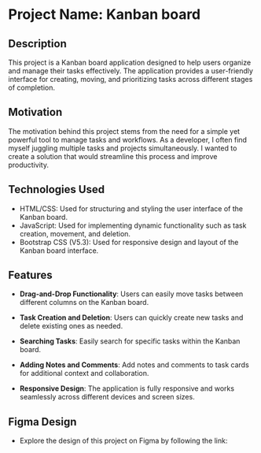 # Project Name: Kanban board

## Description
This project is a Kanban board application designed to help users organize and manage their tasks effectively. The application provides a user-friendly interface for creating, moving, and prioritizing tasks across different stages of completion.

## Motivation
The motivation behind this project stems from the need for a simple yet powerful tool to manage tasks and workflows. As a developer, I often find myself juggling multiple tasks and projects simultaneously. I wanted to create a solution that would streamline this process and improve productivity.

## Technologies Used
- HTML/CSS: Used for structuring and styling the user interface of the Kanban board.
- JavaScript: Used for implementing dynamic functionality such as task creation, movement, and deletion.
- Bootstrap CSS (V5.3): Used for responsive design and layout of the Kanban board interface.

## Features
- **Drag-and-Drop Functionality**: Users can easily move tasks between different columns on the Kanban board.
- **Task Creation and Deletion**: Users can quickly create new tasks and delete existing ones as needed.
- **Searching Tasks**: Easily search for specific tasks within the Kanban board.

- **Adding Notes and Comments**: Add notes and comments to task cards for additional context and collaboration.

- **Responsive Design**: The application is fully responsive and works seamlessly across different devices and screen sizes.

## Figma Design
- Explore the design of this project on Figma by following the link: